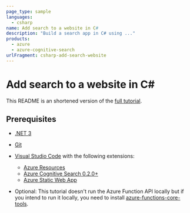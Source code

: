 ```yaml
---
page_type: sample
languages:
  - csharp
name: Add search to a website in C#
description: "Build a search app in C# using ..."
products:
  - azure
  - azure-cognitive-search
urlFragment: csharp-add-search-website
---
```


# Add search to a website in C#

This README is an shortened version of the [full tutorial](https://docs.microsoft.com/azure/search/tutorial-csharp-overview). 

## Prerequisites

+ [.NET 3](https://dotnet.microsoft.com/download/dotnet/5.0)
+ [Git](https://git-scm.com/downloads)
+ [Visual Studio Code](https://visualstudio.microsoft.com/downloads/) with the following extensions:

  + [Azure Resources](https://marketplace.visualstudio.com/items?itemName=ms-azuretools.vscode-azureresourcegroups)
  + [Azure Cognitive Search 0.2.0+](https://marketplace.visualstudio.com/items?itemName=ms-azuretools.vscode-azurecognitivesearch)
  + [Azure Static Web App](https://marketplace.visualstudio.com/items?itemName=ms-azuretools.vscode-azurestaticwebapps)

+ Optional: This tutorial doesn't run the Azure Function API locally but if you intend to run it locally, you need to install [azure-functions-core-tools](https://docs.microsoft.com/en-us/azure/azure-functions/functions-run-local?tabs=linux%2Ccsharp%2Cbash#install-the-azure-functions-core-tools).

